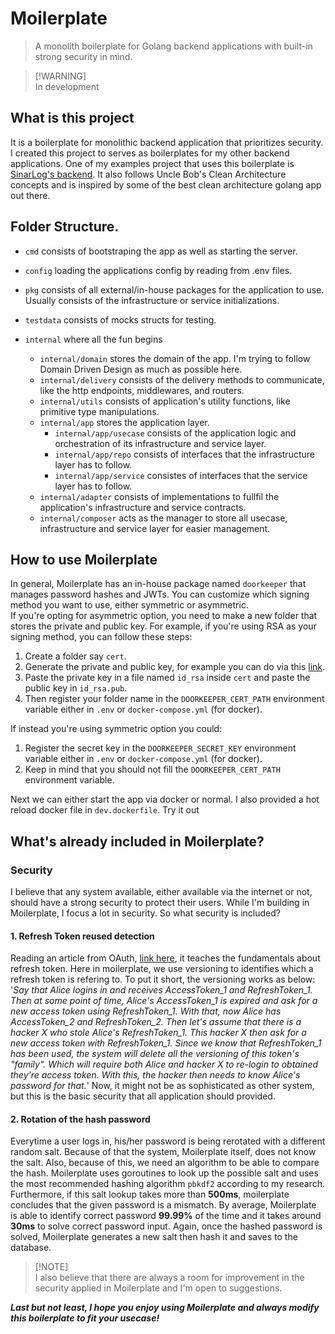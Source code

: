 # Moilerplate
> A monolith boilerplate for Golang backend applications with built-in strong security in mind.

> [!WARNING]<br>
> In development

## What is this project
It is a boilerplate for monolithic backend application that prioritizes security. I created this project to serves as boilerplates for my other backend applications. One of my examples project that uses this boilerplate is [SinarLog's backend](https://github.com/SinarLog/backend). It also follows Uncle Bob's Clean Architecture concepts and is inspired by some of the best clean architecture golang app out there.

## Folder Structure.
- `cmd` consists of bootstraping the app as well as starting the server.

- `config` loading the applications config by reading from .env files.

- `pkg` consists of all external/in-house packages for the application to use. Usually consists of the infrastructure or service initializations.

- `testdata` consists of mocks structs for testing.

- `internal` where all the fun begins<br>
  - `internal/domain` stores the domain of the app. I'm trying to follow Domain Driven Design as much as possible here.<br>
  - `internal/delivery` consists of the delivery methods to communicate, like the http endpoints, middlewares, and routers.<br>
  - `internal/utils` consists of application's utility functions, like primitive type manipulations.<br>
  - `internal/app` stores the application layer.<br>
    - `internal/app/usecase` consists of the application logic and orchestration of its infrastructure and service layer.<br>
    - `internal/app/repo` consists of interfaces that the infrastructure layer has to follow.<br>
    - `internal/app/service` consistes of interfaces that the service layer has to follow.<br>
  - `internal/adapter` consists of implementations to fullfil the application's infrastructure and service contracts.<br>
  - `internal/composer` acts as the manager to store all usecase, infrastructure and service layer for easier management.<br>

## How to use Moilerplate
In general, Moilerplate has an in-house package named `doorkeeper` that manages password hashes and JWTs. You can customize which signing method you want to use, either symmetric or asymmetric.<br>
If you're opting for asymmetric option, you need to make a new folder that stores the private and public key. For example, if you're using RSA as your signing method, you can follow these steps:
1. Create a folder say `cert`.
2. Generate the private and public key, for example you can do via this [link](https://cryptotools.net/rsagen).
3. Paste the private key in a file named `id_rsa` inside `cert` and paste the public key in `id_rsa.pub`.
4. Then register your folder name in the `DOORKEEPER_CERT_PATH` environment variable either in `.env` or `docker-compose.yml` (for docker).

If instead you're using symmetric option you could:
1. Register the secret key in the `DOORKEEPER_SECRET_KEY` environment variable either in `.env` or `docker-compose.yml` (for docker).
2. Keep in mind that you should not fill the `DOORKEEPER_CERT_PATH` environment variable.

Next we can either start the app via docker or normal. I also provided a hot reload docker file in `dev.dockerfile`. Try it out

## What's already included in Moilerplate?
### Security
I believe that any system available, either available via the internet or not, should have a strong security to protect their users. While I'm building in Moilerplate, I focus a lot in security. So what security is included?
#### 1. Refresh Token reused detection
Reading an article from OAuth, [link here](https://auth0.com/blog/refresh-tokens-what-are-they-and-when-to-use-them/), it teaches the fundamentals about refresh token. Here in moilerplate, we use versioning to identifies which a refresh token is refering to. To put it short, the versioning works as below:<br>
'*Say that Alice logins in and receives AccessToken_1 and RefreshToken_1. Then at some point of time, Alice's AccessToken_1 is expired and ask for a new access token using RefreshToken_1. With that, now Alice has AccessToken_2 and RefreshToken_2. Then let's assume that there is a hacker X who stole Alice's RefreshToken_1. This hacker X then ask for a new access token with RefreshToken_1. Since we know that RefreshToken_1 has been used, the system will delete all the versioning of this token's "family". Which will require both Alice and hacker X to re-login to obtained they're access token. With this, the hacker then needs to know Alice's password for that.*'
Now, it might not be as sophisticated as other system, but this is the basic security that all application should provided.
#### 2. Rotation of the hash password
Everytime a user logs in, his/her password is being rerotated with a different random salt. Because of that the system, Moilerplate itself, does not know the salt. Also, because of this, we need an algorithm to be able to compare the hash. Moilerplate uses goroutines to look up the possible salt and uses the most recommended hashing algorithm `pbkdf2` according to my research. Furthermore, if this salt lookup takes more than **500ms**, moilerplate concludes that the given password is a mismatch. By average, Moilerplate is able to identify correct password **99.99%** of the time and it takes around **30ms** to solve correct password input. Again, once the hashed password is solved, Moilerplate generates a new salt then hash it and saves to the database.

> [!NOTE]<br>
> I also believe that there are always a room for improvement in the security applied in Moilerplate and I'm open to suggestions.

***Last but not least, I hope you enjoy using Moilerplate and always modify this boilerplate to fit your usecase!***